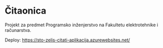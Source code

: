 # Čitaonica
Projekt za predmet Programsko inženjerstvo na Fakultetu elektrotehnike i računarstva.

Deploy: https://sto-zelis-citati-aplikacija.azurewebsites.net/
